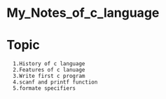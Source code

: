 # My_Notes_of_c_language

# Topic

      1.History of c language
      2.Features of c lanuage
      3.Write first c program
      4.scanf and printf function
      5.formate specifiers
